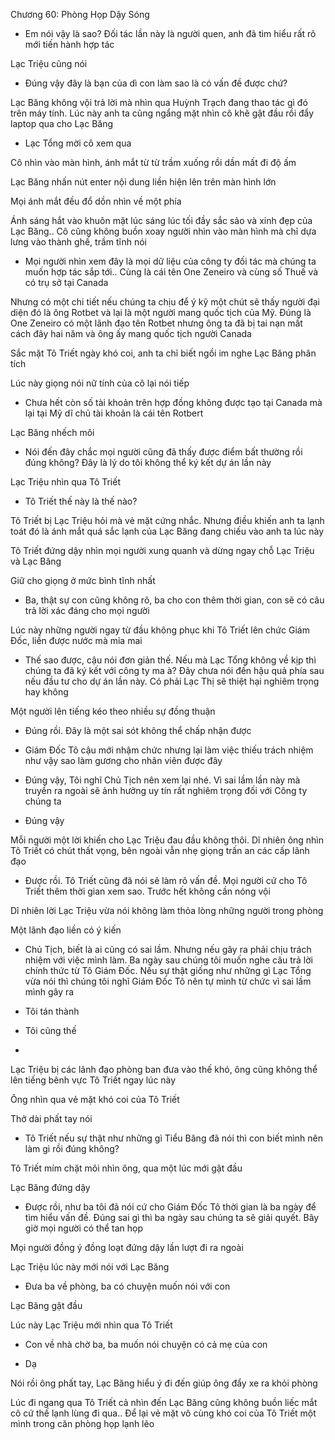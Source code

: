 




Chương 60: Phòng Họp Dậy Sóng

- Em nói vậy là sao? Đối tác lần này là người quen, anh đã tìm hiểu rất rõ mới tiến hành hợp tác

Lạc Triệu cũng nói

- Đúng vậy đây là bạn của dì con làm sao là có vấn đề được chứ?

Lạc Băng không vội trả lời mà nhìn qua Huỳnh Trạch đang thao tác gì đó trên máy tính. Lúc này anh ta cũng ngẩng mặt nhìn cô khẽ gật đầu rồi đẩy laptop qua cho Lạc Băng

- Lạc Tổng mời cô xem qua

Cô nhìn vào màn hình, ánh mắt từ từ trầm xuống rồi dần mất đi độ ấm

Lạc Băng nhấn nút enter nội dung liền hiện lên trên màn hình lớn

Mọi ánh mắt đều đổ dồn nhìn về một phía

Ánh sáng hắt vào khuôn mặt lúc sáng lúc tối đầy sắc sảo và xinh đẹp của Lạc Băng.. Cô cũng không buồn xoay người nhìn vào màn hình mà chỉ dựa lưng vào thành ghế, trầm tĩnh nói

- Mọi người nhìn xem đây là mọi dữ liệu của công ty đối tác mà chúng ta muốn hợp tác sắp tới.. Cùng là cái tên One Zeneiro và cùng số Thuế và có trụ sở tại Canada

Nhưng có một chi tiết nếu chúng ta chịu để ý kỹ một chút sẽ thấy người đại diện đó là ông Rotbet và lại là một người mang quốc tịch của Mỹ. Đúng là One Zeneiro có một lãnh đạo tên Rotbet nhưng ông ta đã bị tai nạn mất cách đây hai năm và ông ấy mang quốc tịch người Canada


Sắc mặt Tô Triết ngày khó coi, anh ta chỉ biết ngồi im nghe Lạc Băng phân tích

Lúc này giọng nói nữ tính của cô lại nói tiếp

- Chưa hết còn số tài khoản trên hợp đồng không được tạo tại Canada mà lại tại Mỹ dĩ chủ tài khoản là cái tên Rotbert

Lạc Băng nhếch môi

- Nói đến đây chắc mọi người cũng đã thấy được điểm bất thường rồi đúng không? Đây là lý do tôi không thể ký kết dự án lần này

Lạc Triệu nhìn qua Tô Triết

- Tô Triết thế này là thế nào?

Tô Triết bị Lạc Triệu hỏi mà vẻ mặt cứng nhắc. Nhưng điều khiến anh ta lạnh toát đó là ánh mắt quá sắc lạnh của Lạc Băng đang chiếu vào anh ta lúc này

Tô Triết đứng dậy nhìn mọi người xung quanh và dừng ngay chỗ Lạc Triệu và Lạc Băng

Giữ cho giọng ở mức bình tĩnh nhất

- Ba, thật sự con cũng không rõ, ba cho con thêm thời gian, con sẽ có câu trả lời xác đáng cho mọi người

Lúc này những người ngay từ đầu không phục khi Tô Triết lên chức Giám Đốc, liền được nước mà mỉa mai

- Thế sao được, cậu nói đơn giản thế. Nếu mà Lạc Tổng không về kịp thì chúng ta đã ký kết với công ty ma à? Đây chưa nói đến hậu quả phía sau nếu đầu tư cho dự án lần này. Có phải Lạc Thị sẽ thiệt hại nghiêm trọng hay không

Một người lên tiếng kéo theo nhiều sự đồng thuận

- Đúng rồi. Đây là một sai sót không thể chấp nhận được

- Giám Đốc Tô cậu mới nhậm chức nhưng lại làm việc thiếu trách nhiệm như vậy sao làm gương cho nhân viên được đây


- Đúng vậy, Tôi nghĩ Chủ Tịch nên xem lại nhé. Vì sai lầm lần này mà truyền ra ngoài sẽ ảnh hưởng uy tín rất nghiêm trọng đối với Công ty chúng ta

- Đúng vậy

Mỗi người một lời khiến cho Lạc Triệu đau đầu không thôi. Dĩ nhiên ông nhìn Tô Triết có chút thất vọng, bên ngoài vẫn nhẹ giọng trấn an các cấp lãnh đạo

- Được rồi. Tô Triết cũng đã nói sẽ làm rõ vấn đề. Mọi người cứ cho Tô Triết thêm thời gian xem sao. Trước hết không cần nóng vội

Dĩ nhiên lời Lạc Triệu vừa nói không làm thỏa lòng những người trong phòng

Một lãnh đạo liền có ý kiến

- Chủ Tịch, biết là ai cũng có sai lầm. Nhưng nếu gây ra phải chịu trách nhiệm với việc mình làm. Ba ngày sau chúng tôi muốn nghe câu trả lời chính thức từ Tô Giám Đốc. Nếu sự thật giống như những gì Lạc Tổng vừa nói thì chúng tôi nghĩ Giám Đốc Tô nên tự mình từ chức vì sai lầm mình gây ra

- Tôi tán thành

- Tôi cũng thế

-

Lạc Triệu bị các lãnh đạo phòng ban đưa vào thế khó, ông cũng không thể lên tiếng bênh vực Tô Triết ngay lúc này

Ông nhìn qua vẻ mặt khó coi của Tô Triết

Thở dài phất tay nói

- Tô Triết nếu sự thật như những gì Tiểu Băng đã nói thì con biết mình nên làm gì rồi đúng không?

Tô Triết mím chặt môi nhìn ông, qua một lúc mới gật đầu

Lạc Băng đứng dậy

- Được rồi, như ba tôi đã nói cứ cho Giám Đốc Tô thời gian là ba ngày để tìm hiểu vấn đề. Đúng sai gì thì ba ngày sau chúng ta sẽ giải quyết. Bây giờ mọi người có thể tan họp

Mọi người đồng ý đồng loạt đứng dậy lần lượt đi ra ngoài

Lạc Triệu lúc này mới nói với Lạc Băng

- Đưa ba về phòng, ba có chuyện muốn nói với con

Lạc Băng gật đầu

Lúc này Lạc Triệu mới nhìn qua Tô Triết

- Con về nhà chờ ba, ba muốn nói chuyện có cả mẹ của con

- Dạ

Nói rồi ông phất tay, Lạc Băng hiểu ý đi đến giúp ông đẩy xe ra khỏi phòng

Lúc đi ngang qua Tô Triết cả nhìn đến Lạc Băng cũng không buồn liếc mắt cô cứ thế lạnh lùng đi qua.. Để lại vẻ mặt vô cùng khó coi của Tô Triết một mình trong căn phòng họp lạnh lẽo




